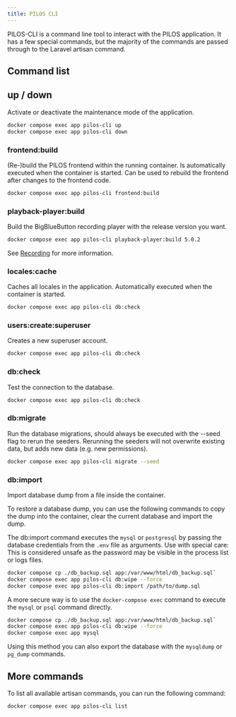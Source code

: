 ```yaml
---
title: PILOS CLI
---
```


PILOS-CLI is a command line tool to interact with the PILOS application.
It has a few special commands, but the majority of the commands are passed through to the Laravel artisan command.

## Command list

## up / down

Activate or deactivate the maintenance mode of the application.

```bash
docker compose exec app pilos-cli up
docker compose exec app pilos-cli down
```

### frontend\:build

(Re-)build the PILOS frontend within the running container.
Is automatically executed when the container is started.
Can be used to rebuild the frontend after changes to the frontend code.

```bash
docker compose exec app pilos-cli frontend:build
```

### playback-player\:build

Build the BigBlueButton recording player with the release version you want.
```bash
docker compose exec app pilos-cli playback-player:build 5.0.2
```

See [Recording](./08-advanced/02-recording.md#update-the-bigbluebutton-recording-player) for more information.


### locales\:cache

Caches all locales in the application.
Automatically executed when the container is started.

```bash
docker compose exec app pilos-cli db:check
```

### users\:create\:superuser

Creates a new superuser account.

```bash
docker compose exec app pilos-cli db:check
```

### db\:check

Test the connection to the database.

```bash
docker compose exec app pilos-cli db:check
```

### db\:migrate

Run the database migrations, should always be executed with the --seed flag to rerun the seeders.
Rerunning the seeders will not overwrite existing data, but adds new data (e.g. new permissions).

```bash
docker compose exec app pilos-cli migrate --seed
```

### db\:import

Import database dump from a file inside the container.

To restore a database dump, you can use the following commands to copy the dump into the container, clear the current database and import the dump.

The db:import command executes the `mysql` or `postgresql` by passing the database credentials from the `.env` file as arguments.
Use with special care: This is considered unsafe as the password may be visible in the process list or logs files.

```bash
docker compose cp ./db_backup.sql app:/var/www/html/db_backup.sql`
docker compose exec app pilos-cli db:wipe --force
docker compose exec app pilos-cli db:import /path/to/dump.sql
```

A more secure way is to use the `docker-compose exec` command to execute the `mysql` or `psql` command directly.

```bash
docker compose cp ./db_backup.sql app:/var/www/html/db_backup.sql`
docker compose exec app pilos-cli db:wipe --force
docker compose exec app mysql
```

Using this method you can also export the database with the `mysqldump` or `pg_dump` commands.

## More commands
To list all available artisan commands, you can run the following command:

```bash
docker compose exec app pilos-cli list
```

